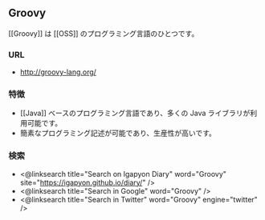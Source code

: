 ## Groovy

[[Groovy]] は [[OSS]] のプログラミング言語のひとつです。

### URL

* http://groovy-lang.org/

### 特徴

* [[Java]] ベースのプログラミング言語であり、多くの Java ライブラリが利用可能です。
* 簡素なプログラミング記述が可能であり、生産性が高いです。

### 検索

* <@linksearch title="Search on Igapyon Diary" word="Groovy" site="https://igapyon.github.io/diary/" />
* <@linksearch title="Search in Google" word="Groovy" />
* <@linksearch title="Search in Twitter" word="Groovy" engine="twitter" />
